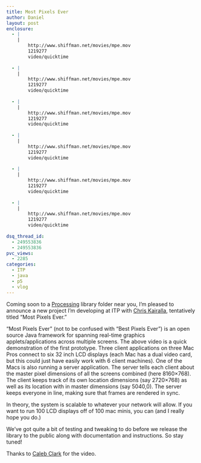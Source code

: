```yaml
---
title: Most Pixels Ever
author: Daniel
layout: post
enclosure:
  - |
    |
        http://www.shiffman.net/movies/mpe.mov
        1219277
        video/quicktime
        
  - |
    |
        http://www.shiffman.net/movies/mpe.mov
        1219277
        video/quicktime
        
  - |
    |
        http://www.shiffman.net/movies/mpe.mov
        1219277
        video/quicktime
        
  - |
    |
        http://www.shiffman.net/movies/mpe.mov
        1219277
        video/quicktime
        
  - |
    |
        http://www.shiffman.net/movies/mpe.mov
        1219277
        video/quicktime
        
  - |
    |
        http://www.shiffman.net/movies/mpe.mov
        1219277
        video/quicktime
        
dsq_thread_id:
  - 249553836
  - 249553836
pvc_views:
  - 2285
categories:
  - ITP
  - java
  - p5
  - vlog
---
```

<p>Coming soon to a <a href="http://www.processing.org">Processing</a> library folder near you, I&#8217;m pleased to announce a new project I&#8217;m developing at ITP with <a href="http://www.funnydata.com/">Chris Kairalla</a>, tentatively titled &#8220;Most Pixels Ever.&#8221;  </p>
<p>&#8220;Most Pixels Ever&#8221; (not to be confused with &#8220;Best Pixels Ever&#8221;) is an open source Java framework for spanning real-time graphics applets/applications across multiple screens.   The above video is a quick demonstration of the first prototype.  Three client applications on three Mac Pros connect to six 32 inch LCD displays (each Mac has a dual video card, but this could just have easily work with 6 client machines).  One of the Macs is also running a server application.  The server tells each client about the master pixel dimensions of all the screens combined (here 8160&#215;768). The client keeps track of its own location dimensions (say 2720&#215;768) as well as its location with in master dimensions (say 5040,0).  The server keeps everyone in line, making sure that frames are rendered in sync.</p>
<p>In theory, the system is scalable to whatever your network will allow.  If you want to run 100 LCD displays off of 100 mac minis, you can (and I really hope you do.)</p>
<p>We&#8217;ve got quite a bit of testing and tweaking to do before we release the library to the public along with documentation and instructions.  So stay tuned!</p>
<p>Thanks to <a href="http://www.plocktau.com/">Caleb Clark</a> for the video.</p>
